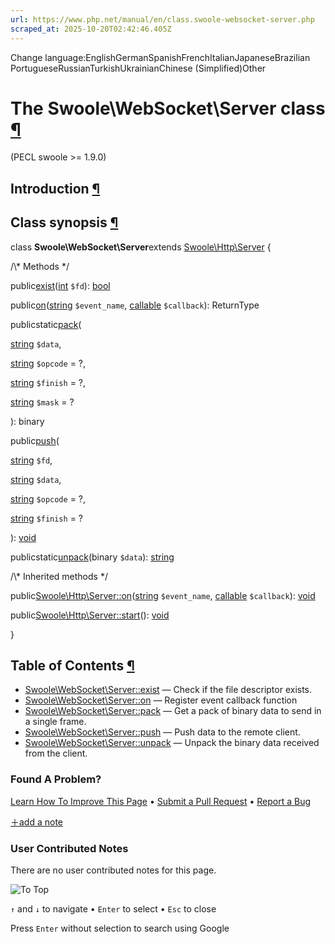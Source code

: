 ```yaml
---
url: https://www.php.net/manual/en/class.swoole-websocket-server.php
scraped_at: 2025-10-20T02:42:46.405Z
---
```


Change language:EnglishGermanSpanishFrenchItalianJapaneseBrazilian PortugueseRussianTurkishUkrainianChinese (Simplified)Other

# The Swoole\\WebSocket\\Server class [¶](https://www.php.net/manual/en/class.swoole-websocket-server.php\#class.swoole-websocket-server)

(PECL swoole >= 1.9.0)

## Introduction [¶](https://www.php.net/manual/en/class.swoole-websocket-server.php\#swoole-websocket-server.intro)

## Class synopsis [¶](https://www.php.net/manual/en/class.swoole-websocket-server.php\#swoole-websocket-server.synopsis)

class **Swoole\\WebSocket\\Server**extends [Swoole\\Http\\Server](https://www.php.net/manual/en/class.swoole-http-server.php)
{

/\\* Methods \*/

public[exist](https://www.php.net/manual/en/swoole-websocket-server.exist.php)([int](https://www.php.net/manual/en/language.types.integer.php) `$fd`): [bool](https://www.php.net/manual/en/language.types.boolean.php)

public[on](https://www.php.net/manual/en/swoole-websocket-server.on.php)([string](https://www.php.net/manual/en/language.types.string.php) `$event_name`, [callable](https://www.php.net/manual/en/language.types.callable.php) `$callback`): ReturnType

publicstatic[pack](https://www.php.net/manual/en/swoole-websocket-server.pack.php)(

[string](https://www.php.net/manual/en/language.types.string.php) `$data`,

[string](https://www.php.net/manual/en/language.types.string.php) `$opcode` = ?,

[string](https://www.php.net/manual/en/language.types.string.php) `$finish` = ?,

[string](https://www.php.net/manual/en/language.types.string.php) `$mask` = ?

): binary

public[push](https://www.php.net/manual/en/swoole-websocket-server.push.php)(

[string](https://www.php.net/manual/en/language.types.string.php) `$fd`,

[string](https://www.php.net/manual/en/language.types.string.php) `$data`,

[string](https://www.php.net/manual/en/language.types.string.php) `$opcode` = ?,

[string](https://www.php.net/manual/en/language.types.string.php) `$finish` = ?

): [void](https://www.php.net/manual/en/language.types.void.php)

publicstatic[unpack](https://www.php.net/manual/en/swoole-websocket-server.unpack.php)(binary `$data`): [string](https://www.php.net/manual/en/language.types.string.php)

/\\* Inherited methods \*/

public[Swoole\\Http\\Server::on](https://www.php.net/manual/en/swoole-http-server.on.php)([string](https://www.php.net/manual/en/language.types.string.php) `$event_name`, [callable](https://www.php.net/manual/en/language.types.callable.php) `$callback`): [void](https://www.php.net/manual/en/language.types.void.php)

public[Swoole\\Http\\Server::start](https://www.php.net/manual/en/swoole-http-server.start.php)(): [void](https://www.php.net/manual/en/language.types.void.php)

}

## Table of Contents [¶](https://www.php.net/manual/en/class.swoole-websocket-server.php\#class.swoole-websocket-server)

- [Swoole\\WebSocket\\Server::exist](https://www.php.net/manual/en/swoole-websocket-server.exist.php) — Check if the file descriptor exists.
- [Swoole\\WebSocket\\Server::on](https://www.php.net/manual/en/swoole-websocket-server.on.php) — Register event callback function
- [Swoole\\WebSocket\\Server::pack](https://www.php.net/manual/en/swoole-websocket-server.pack.php) — Get a pack of binary data to send in a single frame.
- [Swoole\\WebSocket\\Server::push](https://www.php.net/manual/en/swoole-websocket-server.push.php) — Push data to the remote client.
- [Swoole\\WebSocket\\Server::unpack](https://www.php.net/manual/en/swoole-websocket-server.unpack.php) — Unpack the binary data received from the client.

### Found A Problem?

[Learn How To Improve This Page](https://github.com/php/doc-base/blob/master/README.md "This will take you to our contribution guidelines on GitHub")
•
[Submit a Pull Request](https://github.com/php/doc-en/blob/master/reference/swoole/swoole.websocket.server.xml)
•
[Report a Bug](https://github.com/php/doc-en/issues/new?body=From%20manual%20page:%20https:%2F%2Fphp.net%2Fclass.swoole-websocket-server%0A%0A---)

[＋add a note](https://www.php.net/manual/add-note.php?sect=class.swoole-websocket-server&repo=en&redirect=https://www.php.net/manual/en/class.swoole-websocket-server.php)

### User Contributed Notes

There are no user contributed notes for this page.

![To Top](https://www.php.net/images/to-top@2x.png)

`↑` and `↓` to navigate •
`Enter` to select •
`Esc` to close


Press `Enter` without
selection to search using Google